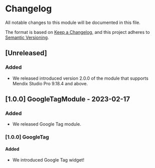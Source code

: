 # Changelog

All notable changes to this module will be documented in this file.

The format is based on [Keep a Changelog](https://keepachangelog.com/en/1.0.0/), and this project adheres to [Semantic Versioning](https://semver.org/spec/v2.0.0.html).

## [Unreleased]

### Added

-   We released introduced version 2.0.0 of the module that supports Mendix Studio Pro 9.18.4 and above.

## [1.0.0] GoogleTagModule - 2023-02-17

### Added

-   We released Google Tag module.

### [1.0.0] GoogleTag

#### Added

-   We introduced Google Tag widget!
